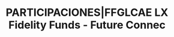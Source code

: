 ---
layout: asset
title: PARTICIPACIONES|FFGLCAE LX Fidelity Funds - Future Connec
isin: LU1881514001
---